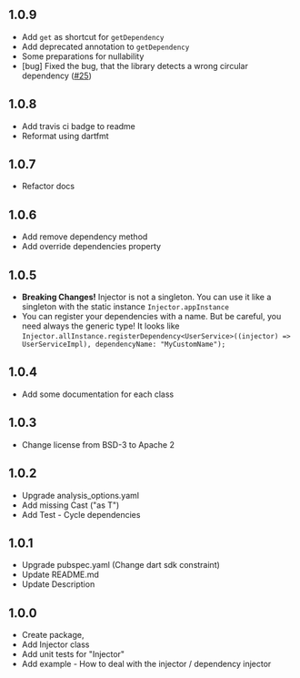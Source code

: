 ## 1.0.9
- Add `get` as shortcut for `getDependency`
- Add deprecated annotation to `getDependency`
- Some preparations for nullability
- [bug] Fixed the bug, that the library detects a wrong circular dependency ([#25][i25])

[i25]: https://github.com/tappeddev/injector/issues/25

## 1.0.8
- Add travis ci badge to readme
- Reformat using dartfmt

## 1.0.7
- Refactor docs

## 1.0.6

- Add remove dependency method
- Add override dependencies property 

## 1.0.5

- **Breaking Changes!** Injector is not a singleton. 
You can use it like a singleton with the static instance ```Injector.appInstance``` 
- You can register your dependencies with a name. But be careful, 
you need always the generic type! It looks like ```Injector.allInstance.registerDependency<UserService>((injector) => UserServiceImpl), dependencyName: "MyCustomName"); ```

## 1.0.4

- Add some documentation for each class


## 1.0.3

- Change license from BSD-3 to Apache 2

## 1.0.2

- Upgrade analysis_options.yaml
- Add missing Cast ("as T")
- Add Test - Cycle dependencies

## 1.0.1

- Upgrade pubspec.yaml (Change dart sdk constraint)
- Update README.md
- Update Description


## 1.0.0

- Create package, 
- Add Injector class
- Add unit tests for "Injector"
- Add example - How to deal with the injector / dependency injector 

